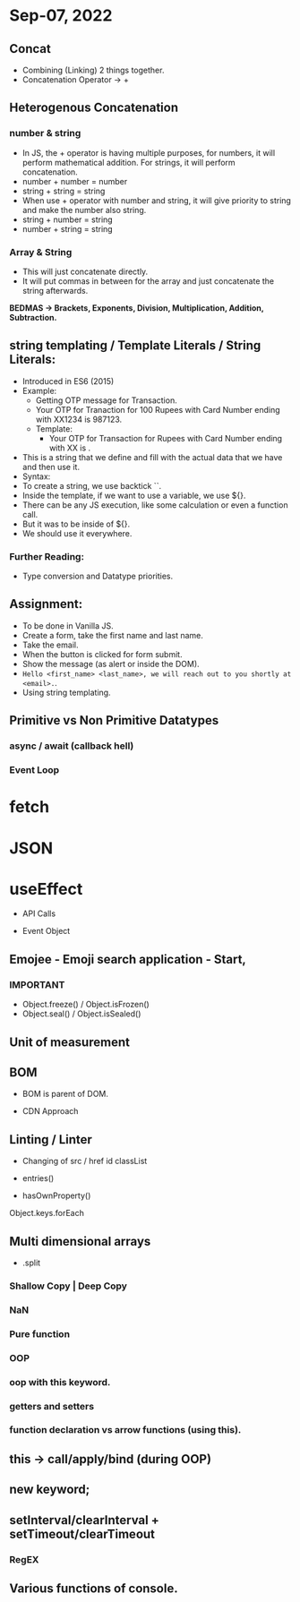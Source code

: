 # Sep-07, 2022

## Concat
- Combining (Linking) 2 things together.
- Concatenation Operator -> +

## Heterogenous Concatenation
### number & string
- In JS, the + operator is having multiple purposes, for numbers, it will perform mathematical addition. For strings, it will perform concatenation.
- number + number = number
- string + string = string
- When use + operator with number and string, it will give priority to string and make the number also string.
- string + number = string
- number + string = string

### Array & String
- This will just concatenate directly.
- It will put commas in between for the array and just concatenate the string afterwards. 

**BEDMAS -> Brackets, Exponents, Division, Multiplication, Addition, Subtraction.**

## string templating / Template Literals / String Literals:
- Introduced in ES6 (2015)
- Example:
  - Getting OTP message for Transaction.
  - Your OTP for Tranaction for 100 Rupees with Card Number ending with XX1234 is 987123.
  - Template:
    - Your OTP for Transaction for <amount> Rupees with Card Number ending with XX<CardNumber> is <OTPValue>.
- This is a string that we define and fill with the actual data that we have and then use it.
- Syntax:
- To create a string, we use backtick ``.
- Inside the template, if we want to use a variable, we use ${}.
- There can be any JS execution, like some calculation or even a function call.
- But it was to be inside of ${}.
- We should use it everywhere.


### Further Reading:
- Type conversion and Datatype priorities.


## Assignment:
- To be done in Vanilla JS.
- Create a form, take the first name and last name.
- Take the email.
- When the button is clicked for form submit.
- Show the message (as alert or inside the DOM).
- `Hello <first_name> <last_name>, we will reach out to you shortly at <email>.`.
- Using string templating.





## Primitive vs Non Primitive Datatypes

### async / await (callback hell)
### Event Loop

# fetch

# JSON

# useEffect
- API Calls

- Event Object







## Emojee - Emoji search application - Start,





### IMPORTANT
- Object.freeze() / Object.isFrozen()
- Object.seal() / Object.isSealed()

## Unit of measurement

## BOM
- BOM is parent of DOM.

- CDN Approach

## Linting / Linter

- Changing of
src / href
id
classList




- entries()
- hasOwnProperty()





Object.keys.forEach


## Multi dimensional arrays 

- <String>.split
### Shallow Copy | Deep Copy

### NaN

### Pure function



### OOP
### oop with this keyword.
### getters and setters
### function declaration vs arrow functions (using this).
## this -> call/apply/bind (during OOP)
## new keyword;

## setInterval/clearInterval + setTimeout/clearTimeout

### RegEX
## Various functions of console.